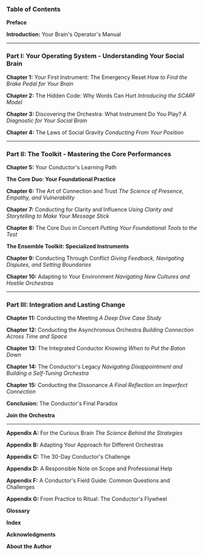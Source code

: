 ### **Table of Contents**

**Preface**

**Introduction:** Your Brain's Operator's Manual

---

### **Part I: Your Operating System - Understanding Your Social Brain**

**Chapter 1:** Your First Instrument: The Emergency Reset
*How to Find the Brake Pedal for Your Brain*

**Chapter 2:** The Hidden Code: Why Words Can Hurt
*Introducing the SCARF Model*

**Chapter 3:** Discovering the Orchestra: What Instrument Do You Play?
*A Diagnostic for Your Social Brain*

**Chapter 4:** The Laws of Social Gravity
*Conducting From Your Position*

---

### **Part II: The Toolkit - Mastering the Core Performances**

**Chapter 5:** Your Conductor's Learning Path

**The Core Duo: Your Foundational Practice**

**Chapter 6:** The Art of Connection and Trust
*The Science of Presence, Empathy, and Vulnerability*

**Chapter 7:** Conducting for Clarity and Influence
*Using Clarity and Storytelling to Make Your Message Stick*

**Chapter 8:** The Core Duo in Concert
*Putting Your Foundational Tools to the Test*

**The Ensemble Toolkit: Specialized Instruments**

**Chapter 9:** Conducting Through Conflict
*Giving Feedback, Navigating Disputes, and Setting Boundaries*

**Chapter 10:** Adapting to Your Environment
*Navigating New Cultures and Hostile Orchestras*

---

### **Part III: Integration and Lasting Change**

**Chapter 11:** Conducting the Meeting
*A Deep Dive Case Study*

**Chapter 12:** Conducting the Asynchronous Orchestra
*Building Connection Across Time and Space*

**Chapter 13:** The Integrated Conductor
*Knowing When to Put the Baton Down*

**Chapter 14:** The Conductor's Legacy
*Navigating Disappointment and Building a Self-Tuning Orchestra*

**Chapter 15:** Conducting the Dissonance
*A Final Reflection on Imperfect Connection*

**Conclusion:** The Conductor's Final Paradox

**Join the Orchestra**

---

**Appendix A:** For the Curious Brain
*The Science Behind the Strategies*

**Appendix B:** Adapting Your Approach for Different Orchestras

**Appendix C:** The 30-Day Conductor's Challenge

**Appendix D:** A Responsible Note on Scope and Professional Help

**Appendix F:** A Conductor's Field Guide: Common Questions and Challenges

**Appendix G:** From Practice to Ritual: The Conductor's Flywheel

**Glossary**

**Index**

**Acknowledgments**

**About the Author**
      